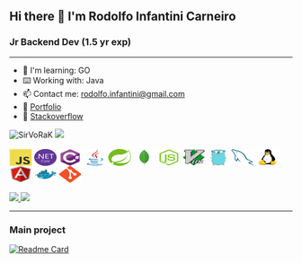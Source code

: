 ## Hi there 👋 I'm Rodolfo Infantini Carneiro
### Jr Backend Dev (1.5 yr exp)
<hr>

- 🌱 I'm learning: GO
- ⌨️  Working with: Java
- 📫 Contact me: rodolfo.infantini@gmail.com
- 🎨 [Portfolio](https://github.com/rodolfoinfantini?tab=repositories)
- 🙋 [Stackoverflow](https://stackoverflow.com/users/16912882/vorak-rodolfo)

<div>
	<img src="https://komarev.com/ghpvc/?username=SirVoRaK&color=green" alt="SirVoRaK">
	<a href="https://www.linkedin.com/in/rodolfo-infantini-carneiro/" target="_blank"><img src="https://img.shields.io/badge/-LinkedIn-%230077B5?style=for-the-badge&logo=linkedin&logoColor=white" target="_blank"></a>
</div>
<div style="display: inline_block"><br>
  <img align="center" height="30" width="40" src="https://raw.githubusercontent.com/devicons/devicon/master/icons/javascript/javascript-original.svg">
  <img align="center" height="30" width="40" src="https://raw.githubusercontent.com/devicons/devicon/master/icons/dotnetcore/dotnetcore-original.svg">
  <img align="center" height="30" width="40" src="https://raw.githubusercontent.com/devicons/devicon/master/icons/csharp/csharp-original.svg">
  <img align="center" height="30" width="40" src="https://raw.githubusercontent.com/devicons/devicon/master/icons/java/java-original.svg">
  <img align="center" height="30" width="40" src="https://raw.githubusercontent.com/devicons/devicon/master/icons/spring/spring-original.svg">
  <img align="center" height="30" width="40" src="https://raw.githubusercontent.com/devicons/devicon/master/icons/mongodb/mongodb-original.svg">
  <img align="center" height="30" width="40" src="https://raw.githubusercontent.com/devicons/devicon/master/icons/nodejs/nodejs-original.svg">
  <img align="center" height="30" width="40" src="https://raw.githubusercontent.com/devicons/devicon/master/icons/vim/vim-original.svg">
  <img align="center" height="30" width="40" src="https://raw.githubusercontent.com/devicons/devicon/master/icons/go/go-original.svg">
  <img align="center" height="30" width="40" src="https://raw.githubusercontent.com/devicons/devicon/master/icons/mysql/mysql-original.svg">
  <img align="center" height="30" width="40" src="https://raw.githubusercontent.com/devicons/devicon/master/icons/linux/linux-original.svg">
  <img align="center" height="30" width="40" src="https://raw.githubusercontent.com/devicons/devicon/master/icons/angularjs/angularjs-original.svg">
  <img align="center" height="30" width="40" src="https://raw.githubusercontent.com/devicons/devicon/master/icons/docker/docker-original.svg">
  <img align="center" height="30" width="40" src="https://raw.githubusercontent.com/devicons/devicon/master/icons/git/git-original.svg">
</div>
<br>
<div>
	<a href="https://github.com/SirVoRaK/">
		<img height="180em" src="https://github-readme-stats.vercel.app/api?username=SirVoRaK&show_icons=true&theme=dracula&include_all_commits=true&count_private=true&bg_color=161320&text_color=D9E0EE&icon_color=DDB6F2&title_color=96CDFB">
		<img height="180em" src="https://github-readme-stats.vercel.app/api/top-langs/?username=SirVoRaK&layout=compact&theme=dracula&langs_count=16&bg_color=161320&text_color=D9E0EE&icon_color=DDB6F2&title_color=96CDFB">
	</a>
</div>

<hr>

### Main project
[![Readme Card](https://github-readme-stats.vercel.app/api/pin/?username=SirVoRaK&repo=chess&theme=dracula&bg_color=161320&text_color=D9E0EE&icon_color=DDB6F2&title_color=96CDFB)](https://github.com/SirVoRaK/chess)
